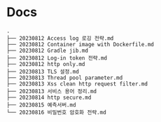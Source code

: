 # Docs    
    .
    ├── 20230812 Access log 로깅 전략.md
    ├── 20230812 Container image with Dockerfile.md
    ├── 20230812 Gradle jib.md
    ├── 20230812 Log-in token 전략.md
    ├── 20230812 http only.md
    ├── 20230813 TLS 설정.md
    ├── 20230813 Thread pool parameter.md
    ├── 20230813 Xss clean http request filter.md
    ├── 20230813 서비스 용어 정리.md
    ├── 20230814 http secure.md
    ├── 20230815 예측서버.md
    └── 20230816 비밀번호 암호화 전략.md
